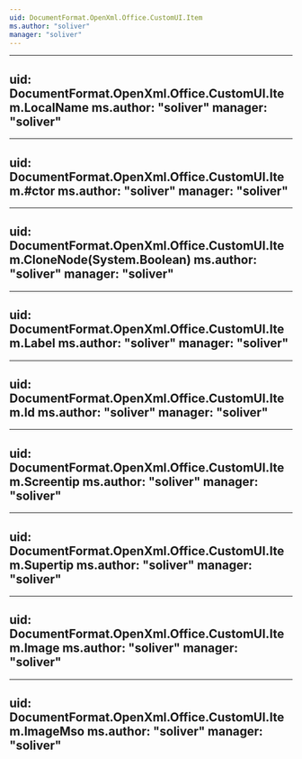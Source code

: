 ```yaml
---
uid: DocumentFormat.OpenXml.Office.CustomUI.Item
ms.author: "soliver"
manager: "soliver"
---
```


---
uid: DocumentFormat.OpenXml.Office.CustomUI.Item.LocalName
ms.author: "soliver"
manager: "soliver"
---

---
uid: DocumentFormat.OpenXml.Office.CustomUI.Item.#ctor
ms.author: "soliver"
manager: "soliver"
---

---
uid: DocumentFormat.OpenXml.Office.CustomUI.Item.CloneNode(System.Boolean)
ms.author: "soliver"
manager: "soliver"
---

---
uid: DocumentFormat.OpenXml.Office.CustomUI.Item.Label
ms.author: "soliver"
manager: "soliver"
---

---
uid: DocumentFormat.OpenXml.Office.CustomUI.Item.Id
ms.author: "soliver"
manager: "soliver"
---

---
uid: DocumentFormat.OpenXml.Office.CustomUI.Item.Screentip
ms.author: "soliver"
manager: "soliver"
---

---
uid: DocumentFormat.OpenXml.Office.CustomUI.Item.Supertip
ms.author: "soliver"
manager: "soliver"
---

---
uid: DocumentFormat.OpenXml.Office.CustomUI.Item.Image
ms.author: "soliver"
manager: "soliver"
---

---
uid: DocumentFormat.OpenXml.Office.CustomUI.Item.ImageMso
ms.author: "soliver"
manager: "soliver"
---

